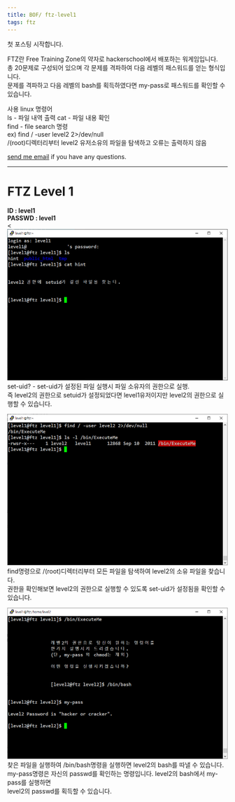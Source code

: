 ```yaml
---
title: BOF/ ftz-level1
tags: ftz
---
```


첫 포스팅 시작합니다.

FTZ란 Free Training Zone의 약자로 hackerschool에서 배포하는 워게임입니다.  
총 20문제로 구성되어 있으며 각 문제를 격파하여 다음 레벨의 패스워드를 얻는 형식입니다.  
문제를 격파하고 다음 레벨의 bash를 획득하였다면 my-pass로 패스워드를 확인할 수 있습니다.  

사용 linux 명령어  
ls - 파일 내역 출력
cat - 파일 내용 확인  
find - file search 명령  
ex) find / -user level2 2>/dev/null  
/(root)디렉터리부터 level2 유저소유의 파일을 탐색하고 오류는 출력하지 않음

 [send me email](mailto:jewel7492@gmail.com) if you have any questions.

<!--more-->

---
FTZ Level 1  
===========
**ID : level1**  
**PASSWD : level1**         
<
![그림1](/assets/ftz/level1/1.PNG)  
set-uid? - set-uid가 설정된 파일 실행시 파일 소유자의 권한으로 실행.  
즉 level2의 권한으로 setuid가 설정되었다면 level1유저이지만 level2의 권한으로 실행할 수 있습니다.          


![그림2](/assets/ftz/level1/2.PNG)  
find명령으로 /(root)디렉터리부터 모든 파일을 탐색하여 level2의 소유 파일을 찾습니다.  
권한을 확인해보면 level2의 권한으로 실행할 수 있도록 set-uid가 설정됨을 확인할 수 있습니다.


![그림3](/assets/ftz/level1/3.PNG)  
찾은 파일을 실행하여 /bin/bash명령을 실행하면 level2의 bash를 따낼 수 있습니다.  
my-pass명령은 자신의 passwd를 확인하는 명령입니다. level2의 bash에서 my-pass를 실행하면  
level2의 passwd를 획득할 수 있습니다.
